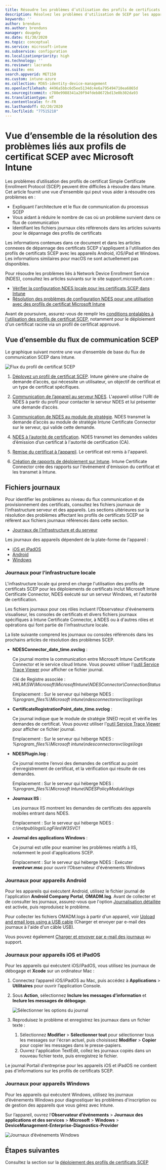 ```yaml
---
title: Résoudre les problèmes d’utilisation des profils de certificats SCEP pour provisionner des certificats avec Microsoft Intune | Microsoft Docs
description: Résolvez les problèmes d'utilisation de SCEP par les appareils pour demander des certificats à utiliser avec Intune, y compris la communication des appareils vers NDES, de NDES vers les autorités de certification, et d’Intune Certificate Connector vers le service Intune.
keywords: ''
author: brenduns
ms.author: brenduns
manager: dougeby
ms.date: 01/30/2020
ms.topic: conceptual
ms.service: microsoft-intune
ms.subservice: configuration
ms.localizationpriority: high
ms.technology: ''
ms.reviewer: lacranda
ms.suite: ems
search.appverid: MET150
ms.custom: intune-azure
ms.collection: M365-identity-device-management
ms.openlocfilehash: 4496a5bbc6d5ee5134dc4e6a795494710ea6865d
ms.sourcegitcommit: c780e9988341a20f94fdeb8672bd13e0b302da93
ms.translationtype: HT
ms.contentlocale: fr-FR
ms.lasthandoff: 02/20/2020
ms.locfileid: "77515218"
---
```

# <a name="overview-for-troubleshooting-scep-certificate-profiles-with-microsoft-intune"></a>Vue d’ensemble de la résolution des problèmes liés aux profils de certificat SCEP avec Microsoft Intune

Les problèmes d’utilisation des profils de certificat Simple Certificate Enrollment Protocol (SCEP) peuvent être difficiles à résoudre dans Intune. Cet article fournit une vue d'ensemble qui peut vous aider à résoudre ces problèmes en :

- Expliquant l'architecture et le flux de communication du processus SCEP
- Vous aidant à réduire le nombre de cas où un problème survient dans ce flux de communication
- Identifiant les fichiers journaux clés référencés dans les articles suivants pour le dépannage des profils de certificats

Les informations contenues dans ce document et dans les articles connexes de dépannage des certificats SCEP s'appliquent à l'utilisation des profils de certificats SCEP avec les appareils Android, iOS/iPad et Windows. Les informations similaires pour macOS ne sont actuellement pas disponibles.

Pour résoudre les problèmes liés à Network Device Enrollment Service (NDES), consultez les articles suivants sur le site support.microsoft.com :

- [Vérifier la configuration NDES locale pour les certificats SCEP dans Intune](https://support.microsoft.com/help/4490130/ndes-configuration-on-premises-for-scep-certificates-in-intune)
- [Résolution des problèmes de configuration NDES pour une utilisation avec des profils de certificat Microsoft Intune]( https://support.microsoft.com/help/4459540/troubleshoot-ndes-configuration-for-use-with-intune)

Avant de poursuivre, assurez-vous de remplir les [conditions préalables à l'utilisation des profils de certificat SCEP](certificates-scep-configure.md#prerequisites-for-using-scep-for-certificates), notamment pour le déploiement d'un certificat racine via un profil de certificat approuvé.

## <a name="scep-communication-flow-overview"></a>Vue d’ensemble du flux de communication SCEP

Le graphique suivant montre une vue d’ensemble de base du flux de communication SCEP dans Intune.

![Flux du profil de certificat SCEP](../protect/media/troubleshoot-scep-certificate-profiles/scep-certificate-profile-flow.png)

1. [Déployez un profil de certificat SCEP](troubleshoot-scep-certificate-profile-deployment.md). Intune génère une chaîne de demande d’accès, qui nécessite un utilisateur, un objectif de certificat et un type de certificat spécifiques.

2. [Communication de l’appareil au serveur NDES](troubleshoot-scep-certificate-device-to-ndes.md). L'appareil utilise l'URI de NDES à partir du profil pour contacter le serveur NDES et lui présenter une demande d’accès.

3. [Communication de NDES au module de stratégie](troubleshoot-scep-certificate-ndes-policy-module.md). NDES transmet la demande d’accès au module de stratégie Intune Certificate Connector sur le serveur, qui valide cette demande.

4. [NDES à l’autorité de certification](troubleshoot-scep-certificate-ndes-policy-module.md). NDES transmet les demandes valides d’émission d’un certificat à l'autorité de certification (CA).

5. [Remise du certificat à l’appareil](troubleshoot-scep-certificate-delivery.md). Le certificat est remis à l'appareil.

6. [Création de rapports de déploiement sur Intune](troubleshoot-scep-certificate-reporting.md). Intune Certificate Connector crée des rapports sur l'événement d'émission du certificat et les transmet à Intune.

## <a name="log-files"></a>Fichiers journaux

Pour identifier les problèmes au niveau du flux communication et de provisionnement des certificats, consultez les fichiers journaux de l'infrastructure serveur et des appareils. Les sections ultérieures sur la résolution des problèmes affectant les profils de certificats SCEP se réfèrent aux fichiers journaux référencés dans cette section.

- [Journaux de l’infrastructure et du serveur](#logs-for-on-premises-infrastructure)

Les journaux des appareils dépendent de la plate-forme de l'appareil :  

- [iOS et iPadOS](#logs-for-ios-and-ipados-devices)
- [Android](#logs-for-android-devices)
- [Windows](#logs-for-windows-devices)

### <a name="logs-for-on-premises-infrastructure"></a>Journaux pour l’infrastructure locale
  
L'infrastructure locale qui prend en charge l'utilisation des profils de certificats SCEP pour les déploiements de certificats inclut Microsoft Intune Certificate Connector, NDES exécuté sur un serveur Windows, et l'autorité de certification.

Les fichiers journaux pour ces rôles incluent l’Observateur d'événements visualiseur, les consoles de certificats et divers fichiers journaux spécifiques à Intune Certificate Connector, à NDES ou à d'autres rôles et opérations qui font partie de l'infrastructure locale.

La liste suivante comprend les journaux ou consoles référencés dans les prochains articles de résolution des problèmes SCEP. 

- **NDESConnector_date_time.svclog** :

  Ce journal montre la communication entre Microsoft Intune Certificate Connector et le service cloud Intune. Vous pouvez utiliser l'[outil Service Trace Viewer](https://docs.microsoft.com/dotnet/framework/wcf/service-trace-viewer-tool-svctraceviewer-exe) pour afficher ce fichier journal.

  Clé de Registre associée : *HKLM\SW\Microsoft\MicrosoftIntune\NDESConnector\ConnectionStatus*

  Emplacement : Sur le serveur qui héberge NDES : *%program_files%\Microsoft intune\ndesconnectorsvc\logs\logs*

- **CertificateRegistrationPoint_date_time.svclog** :

  Ce journal indique que le module de stratégie SNED reçoit et vérifie les demandes de certificat. Vous pouvez utiliser l'[outil Service Trace Viewer](https://docs.microsoft.com/dotnet/framework/wcf/service-trace-viewer-tool-svctraceviewer-exe) pour afficher ce fichier journal.

  Emplacement : Sur le serveur qui héberge NDES : *%program_files%\Microsoft intune\ndesconnectorsvc\logs\logs*

- **NDESPlugin.log** :

  Ce journal montre l’envoi des demandes de certificat au point d'enregistrement de certificat, et la vérification qui résulte de ces demandes.

  Emplacement : Sur le serveur qui héberge NDES : *%program_files%\Microsoft Intune\NDESPolicyModule\logs*

- **Journaux IIS** :

  Les journaux IIS montrent les demandes de certificats des appareils mobiles entrant dans NDES.

  Emplacement : Sur le serveur qui héberge NDES : *c:\inetpub\logs\LogFiles\W3SVC1*

- **Journal des applications Windows** :

  Ce journal est utile pour examiner les problèmes relatifs à IIS, notamment le pool d'applications SCEP.

  Emplacement : Sur le serveur qui héberge NDES : Exécuter **eventvwr.msc** pour ouvrir l’Observateur d'événements Windows




### <a name="logs-for-android-devices"></a>Journaux pour appareils Android

Pour les appareils qui exécutent Android, utilisez le fichier journal de l'application **Android Company Portal**, **OMADM.log**. Avant de collecter et de consulter les journaux, assurez-vous que l'option [Journalisation détaillée](/intune-user-help/use-verbose-logging-to-help-your-it-administrator-fix-device-issues-android) est activée, puis reproduisez le problème.

Pour collecter les fichiers OMADM.logs à partir d'un appareil, voir [Upload and email logs using a USB cable](/intune-user-help/send-logs-to-your-it-admin-using-cable-android) (Charger et envoyer par e-mail des journaux à l'aide d'un câble USB).

Vous pouvez également [Charger et envoyer par e-mail des journaux](/intune-user-help/send-logs-to-your-it-admin-by-email-android#upload-and-email-logs-from-microsoft-intune-app) au support.

### <a name="logs-for-ios-and-ipados-devices"></a>Journaux pour appareils iOS et iPadOS

Pour les appareils qui exécutent iOS/iPadOS, vous utilisez les journaux de débogage et **Xcode** sur un ordinateur Mac :

1. Connectez l’appareil iOS/iPadOS au Mac, puis accédez à **Applications** > **Utilitaires** pour ouvrir l’application Console. 

2. Sous **Action**, sélectionnez **Inclure les messages d’information** et **Inclure les messages de débogage**.

   ![Sélectionner les options du journal](../protect/media/troubleshoot-scep-certificate-profiles/message-options.png)

3. Reproduisez le problème et enregistrez les journaux dans un fichier texte :
   1. Sélectionnez **Modifier** > **Sélectionner tout** pour sélectionner tous les messages sur l'écran actuel, puis choisissez **Modifier** > **Copier** pour copier les messages dans le presse-papiers. 
   2. Ouvrez l'application TextEdit, collez les journaux copiés dans un nouveau fichier texte, puis enregistrez le fichier.


Le journal Portail d'entreprise pour les appareils iOS et iPadOS ne contient pas d'informations sur les profils de certificats SCEP.

### <a name="logs-for-windows-devices"></a>Journaux pour appareils Windows

Pour les appareils qui exécutent Windows, utilisez les journaux d’événements Windows pour diagnostiquer les problèmes d'inscription ou de gestion des appareils que vous gérez avec Intune.

Sur l’appareil, ouvrez l’**Observateur d’événements** > **Journaux des applications et des services** > **Microsoft** > **Windows** > **DeviceManagement-Enterprise-Diagnostics-Provider**

![Journaux d’événements Windows](../protect/media/troubleshoot-scep-certificate-profiles/windows-event-log.png)

## <a name="next-steps"></a>Étapes suivantes

Consultez la section sur la [déploiement des profils de certificats SCEP](troubleshoot-scep-certificate-profile-deployment.md) 
